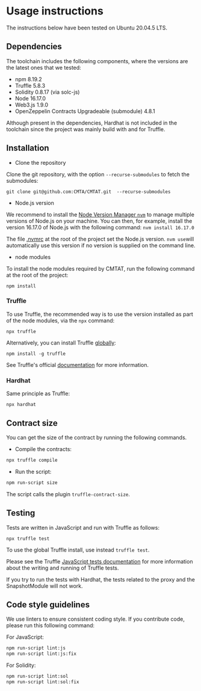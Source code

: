 # Usage instructions

The instructions below have been tested on Ubuntu 20.04.5 LTS.

## Dependencies

The toolchain includes the following components, where the versions
are the latest ones that we tested: 

- npm 8.19.2
- Truffle 5.8.3
- Solidity 0.8.17 (via solc-js)
- Node 16.17.0
- Web3.js 1.9.0
- OpenZeppelin Contracts Upgradeable (submodule) 4.8.1

Although present in the dependencies, Hardhat is not included in the toolchain since the project was mainly build with and for Truffle.

## Installation

- Clone the repository

Clone the git repository, with the option `--recurse-submodules` to fetch the submodules:

`git clone git@github.com:CMTA/CMTAT.git  --recurse-submodules`  

- Node.js version

We recommend to install the [Node Version Manager `nvm`](https://github.com/nvm-sh/nvm) to manage multiple versions of Node.js on your machine. You can then, for example, install the version 16.17.0 of Node.js with the following command: `nvm install 16.17.0`

The file [.nvmrc](../.nvmrc) at the root of the project set the Node.js version. `nvm use`will automatically use this version if no version is supplied on the command line.

- node modules

To install the node modules required by CMTAT, run the following command at the root of the project:

`npm install`

### Truffle

To use Truffle, the recommended way is to use the version installed as
part of the node modules, via the `npx` command:

`npx truffle`

Alternatively, you can install Truffle [globally](https://trufflesuite.com/docs/truffle/getting-started/installation/):

`npm install -g truffle` 

See Truffle's official [documentation](https://trufflesuite.com/docs/truffle/getting-started/installation/) for more information.

### Hardhat

Same principle as Truffle:

```
npx hardhat
```

## Contract size

You can get the size of the contract by running the following commands.

- Compile the contracts:

```bash
npx truffle compile
```

- Run the script:

```bash
npm run-script size
```

The script calls the plugin `truffle-contract-size`.


## Testing

Tests are written in JavaScript and run with Truffle as follows:

`npx truffle test`

To use the global Truffle install, use instead `truffle test`.

Please see the Truffle [JavaScript tests documentation](https://www.trufflesuite.com/docs/truffle/testing/writing-tests-in-javascript) for more information about the writing and running of Truffle tests.

If you try to run the tests with Hardhat, the tests related to the proxy and the SnapshotModule will not work.


## Code style guidelines

We use linters to ensure consistent coding style. If you contribute code, please run this following command: 

For JavaScript:
```bash
npm run-script lint:js 
npm run-script lint:js:fix 
```

For Solidity:
```bash
npm run-script lint:sol  
npm run-script lint:sol:fix
```
